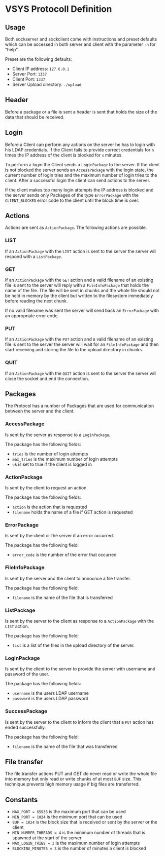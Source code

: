 ﻿# VSYS Protocoll Definition

## Usage

Both sockserver and sockclient come with instructions and preset defaults which can be accessed in both server and client with the parameter `-h` for "help".

Preset are the following defaults:

- Client IP address: `127.0.0.1`
- Server Port: `1337`
- Client Port: `1337`
- Server Upload directory: `./upload`

## Header

Before a package or a file is sent a header is sent that holds the size of the data that should be received.

## Login

Before a Client can perform any actions on the server he has to login with his LDAP credentials. If the Client fails to provide correct credentials for `n` times the IP address of the client is blocked for `x` minutes.

To perform a login the Client sends a `LoginPackage` to the server. If the client is not blocked the server sends an `AccessPackage` with the login state, the current number of login tries and the maximum number of login tries to the client. After a successful login the client can send actions to the server.

If the client makes too many login attempts the IP address is blocked and the server sends only Packages of the type `ErrorPackage` with the `CLIENT_BLOCKED` error code to the client until the block time is over. 

## Actions

Actions are sent as `ActionPackage`. The following actions are possible.

### LIST

If an `ActionPackage` with the `LIST` action is sent to the server the server will respond with a `ListPackage`.

### GET

If an `ActionPackage` with the `GET` action and a valid filename of an existing file is sent to the server will reply with a `FileInfoPackage` that holds the name of the file. The file will be sent in chunks and the whole file should not be held in memory by the client but written to the filesystem immediately before reading the next chunk. 

If no valid filename was sent the server will send back an `ErrorPackage` with an appropriate error code.

### PUT

If an `ActionPackage` with the `PUT` action and a valid filename of an existing file is sent to the server the server will wait for an `FileInfoPackage` and then start receiving and storing the file to the upload directory in chunks.

### QUIT

If an `ActionPackage` with the `QUIT` action is sent to the server the server will close the socket and end the connection.

## Packages

The Protocol has a number of Packages that are used for communication between the server and the client.

### AccessPackage

Is sent by the server as response to a `LoginPackage`.

The package has the following fields:

- `tries` is the number of login attempts
- `max_tries` is the maximum number of login attempts
- `ok` is set to true if the client is logged in

### ActionPackage

Is sent by the client to request an action.

The package has the following fields:

- `action` is the action that is requested
- `filename` holds the name of a file if GET action is requested

### ErrorPackage

Is sent by the client or the server if an error occurred.

The package has the following field:

- `error_code` is the number of the error that occurred

### FileInfoPackage

Is sent by the server and the client to announce a file transfer.

The package has the following field:

- `filename` is the name of the file that is transferred

### ListPackage

Is sent by the server to the client as response to a `ActionPackage` with the `LIST` action.

The package has the following field:

- `list` is a list of the files in the upload directory of the server.

### LoginPackage

Is sent by the client to the server to provide the server with username and password of the user.

The package has the following fields:

- `username` is the users LDAP username
- `password` is the users LDAP password

### SuccessPackage

Is sent by the server to the client to inform the client that a `PUT` action has ended successfully.

The package has the following field:

- `filename` is the name of the file that was transferred

## File transfer

The file transfer actions PUT and GET do never read or write the whole file into memory but only read or write chunks of at most `BUF` size. This technique prevents high memory usage if big files are transferred.

## Constants

- `MAX_PORT = 65535` is the maximum port that can be used
- `MIN_PORT = 1024` is the minimum port that can be used
- `BUF = 1024` is the block size that is received or sent by the server or the client
- `MIN_NUMBER_THREADS = 4` is the minimum number of threads that is spawned at the start of the server
- `MAX_LOGIN_TRIES = 3` is the maximum number of login attempts
- `BLOCKING_MINUTES = 3` is the number of minutes a client is blocked
